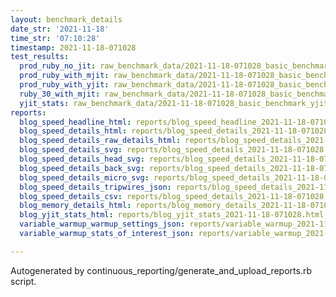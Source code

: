 ```yaml
---
layout: benchmark_details
date_str: '2021-11-18'
time_str: '07:10:28'
timestamp: 2021-11-18-071028
test_results:
  prod_ruby_no_jit: raw_benchmark_data/2021-11-18-071028_basic_benchmark_prod_ruby_no_jit.json
  prod_ruby_with_mjit: raw_benchmark_data/2021-11-18-071028_basic_benchmark_prod_ruby_with_mjit.json
  prod_ruby_with_yjit: raw_benchmark_data/2021-11-18-071028_basic_benchmark_prod_ruby_with_yjit.json
  ruby_30_with_mjit: raw_benchmark_data/2021-11-18-071028_basic_benchmark_ruby_30_with_mjit.json
  yjit_stats: raw_benchmark_data/2021-11-18-071028_basic_benchmark_yjit_stats.json
reports:
  blog_speed_headline_html: reports/blog_speed_headline_2021-11-18-071028.html
  blog_speed_details_html: reports/blog_speed_details_2021-11-18-071028.html
  blog_speed_details_raw_details_html: reports/blog_speed_details_2021-11-18-071028.raw_details.html
  blog_speed_details_svg: reports/blog_speed_details_2021-11-18-071028.svg
  blog_speed_details_head_svg: reports/blog_speed_details_2021-11-18-071028.head.svg
  blog_speed_details_back_svg: reports/blog_speed_details_2021-11-18-071028.back.svg
  blog_speed_details_micro_svg: reports/blog_speed_details_2021-11-18-071028.micro.svg
  blog_speed_details_tripwires_json: reports/blog_speed_details_2021-11-18-071028.tripwires.json
  blog_speed_details_csv: reports/blog_speed_details_2021-11-18-071028.csv
  blog_memory_details_html: reports/blog_memory_details_2021-11-18-071028.html
  blog_yjit_stats_html: reports/blog_yjit_stats_2021-11-18-071028.html
  variable_warmup_warmup_settings_json: reports/variable_warmup_2021-11-18-071028.warmup_settings.json
  variable_warmup_stats_of_interest_json: reports/variable_warmup_2021-11-18-071028.stats_of_interest.json

---
```

Autogenerated by continuous_reporting/generate_and_upload_reports.rb script.
